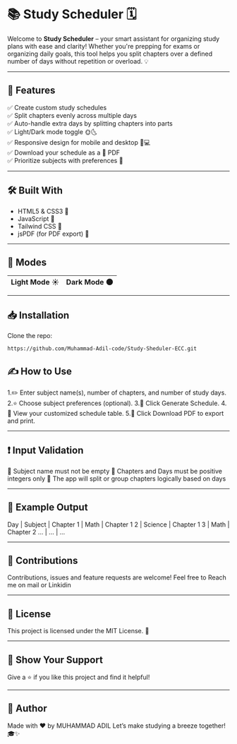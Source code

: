# 📚 Study Scheduler 🗓️

Welcome to **Study Scheduler** – your smart assistant for organizing study plans with ease and clarity! Whether you're prepping for exams or organizing daily goals, this tool helps you split chapters over a defined number of days without repetition or overload. 💡

---

## 🚀 Features

✅ Create custom study schedules  
✅ Split chapters evenly across multiple days  
✅ Auto-handle extra days by splitting chapters into parts  
✅ Light/Dark mode toggle 🌞🌜  
✅ Responsive design for mobile and desktop 📱💻  
✅ Download your schedule as a 📄 PDF  
✅ Prioritize subjects with preferences 🎯  

---

## 🛠️ Built With

- HTML5 & CSS3 🎨  
- JavaScript 🧠  
- Tailwind CSS 🌈  
- jsPDF (for PDF export) 🧾  

---

## 📸 Modes 

| Light Mode ☀️ | Dark Mode 🌑 |
|---------------|-------------|

---

## 📥 Installation

Clone the repo:

```bash
https://github.com/Muhammad-Adil-code/Study-Sheduler-ECC.git
```


## ✍️ How to Use

1.✏️ Enter subject name(s), number of chapters, and number of study days.
2.⭐ Choose subject preferences (optional).
3.🔄 Click Generate Schedule.
4.👀 View your customized schedule table.
5.📩 Click Download PDF to export and print.

---

## ❗ Input Validation

📘 Subject name must not be empty
🔢 Chapters and Days must be positive integers only
🧮 The app will split or group chapters logically based on days

---

## 📄 Example Output

Day | Subject | Chapter
1 | Math | Chapter 1
2 | Science | Chapter 1
3 | Math | Chapter 2
... | ... | ...

---

## 🙌 Contributions

Contributions, issues and feature requests are welcome!
Feel free to Reach me on mail or Linkidin

---

## 📃 License

This project is licensed under the MIT License. 📜

---

## 🌟 Show Your Support

Give a ⭐️ if you like this project and find it helpful!

---

## 👤 Author

Made with ❤️ by MUHAMMAD ADIL
Let’s make studying a breeze together! 🎓✨
